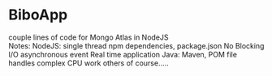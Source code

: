 # BiboApp

couple lines of code for Mongo Atlas in NodeJS<br>
Notes:
NodeJS: single thread
        npm dependencies, package.json
        No Blocking I/O
        asynchronous event
        Real time application
Java:   Maven, POM file 
        handles complex CPU work
        others of course.....
        
        
